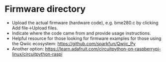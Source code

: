 # Firmware directory
- Upload the actual firmware (hardware code), e.g. bme280.c by clicking Add file->Upload files.   
- Indicate where the code came from and provide usage instructions.   
- Helpful resource for those looking for firmware examples for those using the Qwiic ecosystem: https://github.com/sparkfun/Qwiic_Py
- Another option: https://learn.adafruit.com/circuitpython-on-raspberrypi-linux/circuitpython-raspi   

